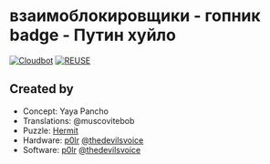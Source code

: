 # взаимоблокировщики - гопник badge - Путин хуйло

[![Cloudbot](https://github.com/DEAD10C5/badge-2023-tri-poloski/actions/workflows/cloudbot-call.yml/badge.svg)](https://github.com/DEAD10C5/badge-2023-tri-poloski/actions/workflows/cloudbot-call.yml) [![REUSE](https://github.com/DEAD10C5/badge-2023-tri-poloski/actions/workflows/reuse.yml/badge.svg)](https://github.com/DEAD10C5/badge-2023-tri-poloski/actions/workflows/reuse.yml)

## Created by

- Concept: Yaya Pancho
- Translations: @muscovitebob
- Puzzle: [Hermit](mailto:hermit@dead10c5.org)
- Hardware: [p0lr](mailto:p0lr@dead10c5.org) [@thedevilsvoice](mailto:thedevilsvoice@dead10c5.org)
- Software: [p0lr](mailto:p0lr@dead10c5.org) [@thedevilsvoice](mailto:thedevilsvoice@dead10c5.org)
